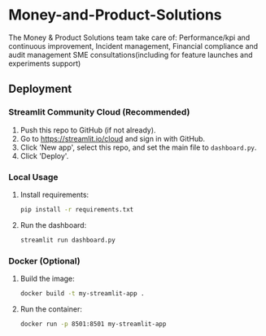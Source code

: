 # Money-and-Product-Solutions
The Money &amp; Product Solutions team take care of: Performance/kpi and continuous improvement, Incident management,  Financial compliance and audit management SME consultations(including for feature launches and experiments support)

## Deployment

### Streamlit Community Cloud (Recommended)
1. Push this repo to GitHub (if not already).
2. Go to https://streamlit.io/cloud and sign in with GitHub.
3. Click 'New app', select this repo, and set the main file to `dashboard.py`.
4. Click 'Deploy'.

### Local Usage
1. Install requirements:
   ```bash
   pip install -r requirements.txt
   ```
2. Run the dashboard:
   ```bash
   streamlit run dashboard.py
   ```

### Docker (Optional)
1. Build the image:
   ```bash
   docker build -t my-streamlit-app .
   ```
2. Run the container:
   ```bash
   docker run -p 8501:8501 my-streamlit-app
   ```
